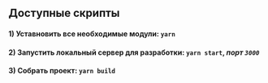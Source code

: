 ## Доступные скрипты

#### 1) Уставновить все необходимые модули: `yarn`

#### 2) Запустить локальный сервер для разработки: `yarn start`, *порт `3000`*

#### 3) Собрать проект: `yarn build`
